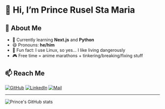 
<h1>👋 Hi, I’m Prince Rusel Sta Maria</h1>

## 🌱 About Me  

- 🌱 Currently learning **Next.js** and **Python**  
- 😄 Pronouns: **he/him**  
- 🐧 Fun fact: I use Linux, so yes… I like living dangerously  
- 🎮 Free time = anime marathons + tinkering/breaking/fixing stuff

## 📫 Reach Me  

  [![GitHub](https://img.shields.io/github/followers/PrinceRuselBStaMaria?label=Follow&style=social)](https://github.com/PrinceRuselBStaMaria)
  [![LinkedIn](https://img.shields.io/badge/-Prince%20Rusel%20Sta%20Maria-blue?style=flat-square&logo=linkedin&logoColor=white)](https://www.linkedin.com/in/prince-rusel-b-sta-maria-471122355/)
  [![Mail](https://img.shields.io/badge/-princeruselbstamaria@gmail.com-gray?style=flat-square&logo=gmail&logoColor=red)](mailto:princeruselbstamaria@gmail.com)

---

  ![Prince's GitHub stats](https://github-readme-stats.vercel.app/api?username=PrinceRuselBStaMaria&show_icons=true&theme=ocean_dark)

<!---
PrinceRuselBStaMaria/PrinceRuselBStaMaria is a ✨ special ✨ repository because its `README.md` (this file) appears on your GitHub profile.
You can click the Preview link to take a look at your changes.
--->
